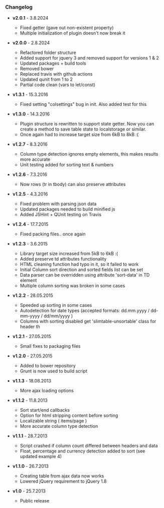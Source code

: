 ### Changelog

- **v2.0.1** - 3.8.2024

  - Fixed getter (gave out non-existent property)
  - Multiple initialization of plugin doesn't now break it

- **v2.0.0** - 2.8.2024

  - Refactored folder structure
  - Added support for jquery 3 and removed support for versions 1 & 2
  - Updated packages + build tools
  - Removed bower
  - Replaced travis with github actions
  - Updated qunit from 1 to 2
  - Partial code clean (vars to let/const)

- **v1.3.1** - 15.3.2016

  - Fixed setting "colsettings" bug in init. Also added test for this

- **v1.3.0** - 14.3.2016

  - Plugin structure is rewritten to support state getter. Now you can create a method to save table state to localstorage or similar.
  - Once again had to increase target size from 6kB to 8kB :(

- **v1.2.7** - 8.3.2016

  - Column type detection ignores empty elements, this makes results more accurate
  - Unit testing added for sorting text & numbers

- **v1.2.6** - 7.3.2016

  - Now rows (tr in tbody) can also preserve attributes

- **v1.2.5** - 4.3.2016

  - Fixed problem with parsing json data
  - Updated packages needed to build minified js
  - Added JSHint + QUnit testing on Travis

- **v1.2.4** - 17.7.2015

  - Fixed packing files.. once again

- **v1.2.3** - 3.6.2015

  - Library target size increased from 5kB to 6kB :(
  - Added preserve td attributes functionality
  - HTML cleaning function had typo in it, so it failed to work
  - Initial Column sort direction and sorted fields list can be set
  - Data parser can be overridden using attribute 'sort-data' in TD element
  - Multiple column sorting was broken in some cases

- **v1.2.2** - 28.05.2015

  - Speeded up sorting in some cases
  - Autodetection for date types (accepted formats: dd.mm.yyyy / dd-mm-yyyy / dd/mm/yyyy )
  - Columns with sorting disabled get 'slimtable-unsortable' class for header th

- **v1.2.1** - 27.05.2015

  - Small fixes to packaging files

- **v1.2.0** - 27.05.2015

  - Added to bower repository
  - Grunt is now used to build script

- **v1.1.3** - 18.08.2013

  - More ajax loading options

- **v1.1.2** - 11.8.2013

  - Sort start/end callbacks
  - Option for html stripping content before sorting
  - Localizable string ( items/page )
  - More accurate column type detection

- **v1.1.1** - 28.7.2013

  - Script crashed if column count differed between headers and data
  - Float, percentage and currency detection added to sort (see updated example 4)

- **v1.1.0** - 26.7.2013

  - Creating table from ajax data now works
  - Lowered jQuery requirement to jQuery 1.8

- **v1.0** - 25.7.2013
  - Public release
